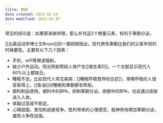 ```yaml
---
title: 睾酮
date created: 2023-02-14
date modified: 2023-03-07
---
```


常见的结论是：如果原来缺锌镁，那么补充这2个微量元素，有利于睾酮分泌。

[[北美运动学博士生Bruce]]的一期视频指出，现代男性睾酮比我们的父辈年轻的时候要低，主要有以下几个因素：

- 手机，wifi等微波辐射。
- 缺少户外运动。阳光照射帮助人体产生[[维生素D]]，一个文献显示现代人60%以上都缺乏。
- 睡眠不足。比如现代人常见疾病：[[睡眠呼吸暂停综合症]]，用嘴呼吸的人很容易得上。[[鱼油]]对睡眠和睾酮都有帮助。
- 塑料制品使用。塑料中的BPA，抑制睾酮分泌。收据中的BPA，也会通过皮肤进入人体。
- 体脂过高或不稳定。
- 心理层面，害怕和逃避竞争。胜利带来的心理感受，能神奇地增加睾酮分泌，雄性斗争性加强。
